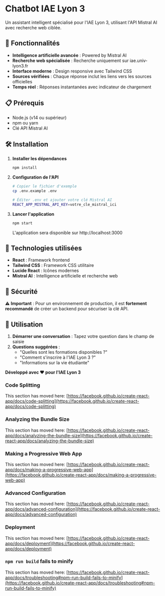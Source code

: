 # Chatbot IAE Lyon 3

Un assistant intelligent spécialisé pour l'IAE Lyon 3, utilisant l'API Mistral AI avec recherche web ciblée.

## 🚀 Fonctionnalités

- **Intelligence artificielle avancée** : Powered by Mistral AI
- **Recherche web spécialisée** : Recherche uniquement sur iae.univ-lyon3.fr
- **Interface moderne** : Design responsive avec Tailwind CSS
- **Sources vérifiées** : Chaque réponse inclut les liens vers les sources officielles
- **Temps réel** : Réponses instantanées avec indicateur de chargement

## 📋 Prérequis

- Node.js (v14 ou supérieur)
- npm ou yarn
- Clé API Mistral AI

## 🛠️ Installation

1. **Installer les dépendances**
   ```bash
   npm install
   ```

2. **Configuration de l'API**
   ```bash
   # Copier le fichier d'exemple
   cp .env.example .env
   
   # Éditer .env et ajouter votre clé Mistral AI
   REACT_APP_MISTRAL_API_KEY=votre_cle_mistral_ici
   ```

3. **Lancer l'application**
   ```bash
   npm start
   ```

   L'application sera disponible sur http://localhost:3000

## 🔧 Technologies utilisées

- **React** : Framework frontend
- **Tailwind CSS** : Framework CSS utilitaire
- **Lucide React** : Icônes modernes
- **Mistral AI** : Intelligence artificielle et recherche web

## 🔐 Sécurité

⚠️ **Important** : Pour un environnement de production, il est **fortement recommandé** de créer un backend pour sécuriser la clé API.

## 🎯 Utilisation

1. **Démarrer une conversation** : Tapez votre question dans le champ de saisie
2. **Questions suggérées** :
   - "Quelles sont les formations disponibles ?"
   - "Comment s'inscrire à l'IAE Lyon 3 ?"
   - "Informations sur la vie étudiante"

**Développé avec ❤️ pour l'IAE Lyon 3**

### Code Splitting

This section has moved here: [https://facebook.github.io/create-react-app/docs/code-splitting](https://facebook.github.io/create-react-app/docs/code-splitting)

### Analyzing the Bundle Size

This section has moved here: [https://facebook.github.io/create-react-app/docs/analyzing-the-bundle-size](https://facebook.github.io/create-react-app/docs/analyzing-the-bundle-size)

### Making a Progressive Web App

This section has moved here: [https://facebook.github.io/create-react-app/docs/making-a-progressive-web-app](https://facebook.github.io/create-react-app/docs/making-a-progressive-web-app)

### Advanced Configuration

This section has moved here: [https://facebook.github.io/create-react-app/docs/advanced-configuration](https://facebook.github.io/create-react-app/docs/advanced-configuration)

### Deployment

This section has moved here: [https://facebook.github.io/create-react-app/docs/deployment](https://facebook.github.io/create-react-app/docs/deployment)

### `npm run build` fails to minify

This section has moved here: [https://facebook.github.io/create-react-app/docs/troubleshooting#npm-run-build-fails-to-minify](https://facebook.github.io/create-react-app/docs/troubleshooting#npm-run-build-fails-to-minify)
